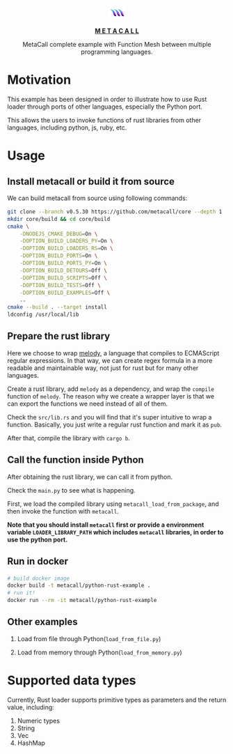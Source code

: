 <div align="center">
    <a href="https://metacall.io" target="_blank"><img src="https://raw.githubusercontent.com/metacall/core/master/deploy/images/logo.png" alt="M E T A C A L L" style="max-width:100%;" width="32" height="32">
    <p><b>M E T A C A L L</b></p></a>
    <p>MetaCall complete example with Function Mesh between multiple programming languages.</p>
</div>

# Motivation

This example has been designed in order to illustrate how to use Rust loader through ports of other languages, especially the Python port. 

This allows the users to invoke functions of rust libraries from other languages, including python, js, ruby, etc.

# Usage

## Install metacall or build it from source

We can build metacall from source using following commands:

```bash
git clone --branch v0.5.30 https://github.com/metacall/core --depth 1
mkdir core/build && cd core/build
cmake \
    -DNODEJS_CMAKE_DEBUG=On \
    -DOPTION_BUILD_LOADERS_PY=On \
    -DOPTION_BUILD_LOADERS_RS=On \
    -DOPTION_BUILD_PORTS=On \
    -DOPTION_BUILD_PORTS_PY=On \
    -DOPTION_BUILD_DETOURS=Off \
    -DOPTION_BUILD_SCRIPTS=Off \
    -DOPTION_BUILD_TESTS=Off \
    -DOPTION_BUILD_EXAMPLES=Off \
    ..
cmake --build . --target install
ldconfig /usr/local/lib
```

## Prepare the rust library

Here we choose to wrap [melody](https://github.com/yoav-lavi/melody), a language that compiles to ECMAScript regular expressions. In that way, we can create regex formula in a more readable and maintainable way, not just for rust but for many other languages.

Create a rust library, add `melody` as a dependency, and wrap the `compile` function of `melody`. The reason why we create a wrapper layer is that we can export the functions we need instead of all of them.

Check the `src/lib.rs` and you will find that it's super intuitive to wrap a function. Basically, you just write a regular rust function and mark it as `pub`.

After that, compile the library with `cargo b`.

## Call the function inside Python

After obtaining the rust library, we can call it from python.

Check the `main.py` to see what is happening.

First, we load the compiled library using `metacall_load_from_package`, and then invoke the function with `metacall`.

**Note that you should install `metacall` first or provide a environment variable `LOADER_LIBRARY_PATH` which includes `metacall` libraries, in order to use the python port.**

## Run in docker

```bash
# build docker image
docker build -t metacall/python-rust-example .
# run it!
docker run --rm -it metacall/python-rust-example
```

## Other examples

1. Load from file through Python(`load_from_file.py`)

2. Load from memory through Python(`load_from_memory.py`)

# Supported data types

Currently, Rust loader supports primitive types as parameters and the return value, including:

1. Numeric types
2. String
3. Vec
4. HashMap